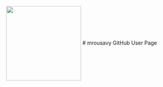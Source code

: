 <img src="https://avatars1.githubusercontent.com/u/15199031?v=3&s=460" width="200" align="center"/>
# mrousavy
GitHub User Page
